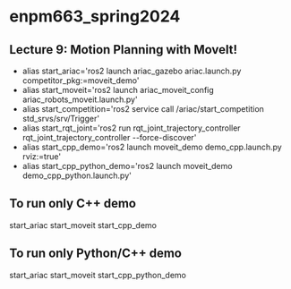 # enpm663_spring2024

## Lecture 9: Motion Planning with MoveIt!

- alias start_ariac='ros2 launch ariac_gazebo ariac.launch.py competitor_pkg:=moveit_demo'
- alias start_moveit='ros2 launch ariac_moveit_config ariac_robots_moveit.launch.py'
- alias start_competition='ros2 service call /ariac/start_competition std_srvs/srv/Trigger'
- alias start_rqt_joint='ros2 run rqt_joint_trajectory_controller rqt_joint_trajectory_controller --force-discover'
- alias start_cpp_demo='ros2 launch moveit_demo demo_cpp.launch.py rviz:=true'
- alias start_cpp_python_demo='ros2 launch moveit_demo demo_cpp_python.launch.py'

## To run only C++ demo
start_ariac
start_moveit
start_cpp_demo

## To run only Python/C++ demo
start_ariac
start_moveit
start_cpp_python_demo